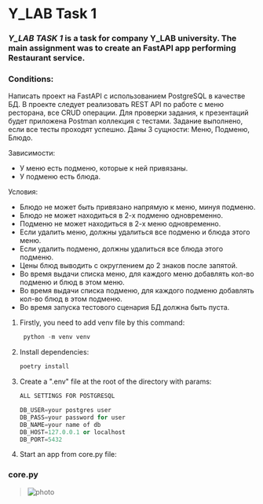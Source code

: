 # Y_LAB Task 1

### *__Y_LAB TASK 1__* is a task for company Y_LAB university. The main assignment was to create an FastAPI app performing Restaurant service.

### Conditions:

Написать проект на FastAPI с использованием PostgreSQL в качестве БД. В проекте следует реализовать REST API по работе с
меню ресторана, все CRUD операции. Для проверки задания, к презентаций будет приложена Postman коллекция с тестами.
Задание выполнено, если все тесты проходят успешно.
Даны 3 сущности: Меню, Подменю, Блюдо.

Зависимости:

- У меню есть подменю, которые к ней привязаны.
- У подменю есть блюда.

Условия:

- Блюдо не может быть привязано напрямую к меню, минуя подменю.
- Блюдо не может находиться в 2-х подменю одновременно.
- Подменю не может находиться в 2-х меню одновременно.
- Если удалить меню, должны удалиться все подменю и блюда этого меню.
- Если удалить подменю, должны удалиться все блюда этого подменю.
- Цены блюд выводить с округлением до 2 знаков после запятой.
- Во время выдачи списка меню, для каждого меню добавлять кол-во подменю и блюд в этом меню.
- Во время выдачи списка подменю, для каждого подменю добавлять кол-во блюд в этом подменю.
- Во время запуска тестового сценария БД должна быть пуста.

1. Firstly, you need to add venv file by this command:
   ```python 
    python -m venv venv
2. Install dependencies:
   ```python
   poetry install
3. Create a ".env" file at the root of the directory with params:
   ```python
   ALL SETTINGS FOR POSTGRESQL
   
   DB_USER=your postgres user
   DB_PASS=your password for user
   DB_NAME=your name of db
   DB_HOST=127.0.0.1 or localhost
   DB_PORT=5432
4. Start an app from core.py file:
### core.py
> ![photo](https://i.imgur.com/Gorj4Pi.png)

